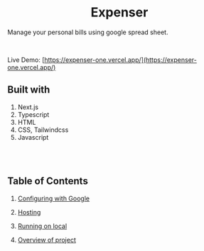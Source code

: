 <h1 align="center">Expenser</h1>

Manage your personal bills using google spread sheet.

<br/>

Live Demo: [https://expenser-one.vercel.app/](https://expenser-one.vercel.app/)

## Built with

1. Next.js
2. Typescript
3. HTML
4. CSS, Tailwindcss
5. Javascript

<br/>
<br/>

## Table of Contents

1. [Configuring with Google](https://github.com/cube-root/expenser/blob/main/docs/CONFIGURE.md)

2. [Hosting](https://github.com/cube-root/expenser/blob/main/docs/HOSTING.md)

3. [Running on local](https://github.com/cube-root/expenser/blob/main/docs/DEV.md)

4. [Overview of project](https://github.com/cube-root/expenser/blob/main/docs/OVERVIEW.md)
